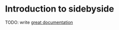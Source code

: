 # Introduction to sidebyside

TODO: write [great documentation](http://jacobian.org/writing/what-to-write/)
